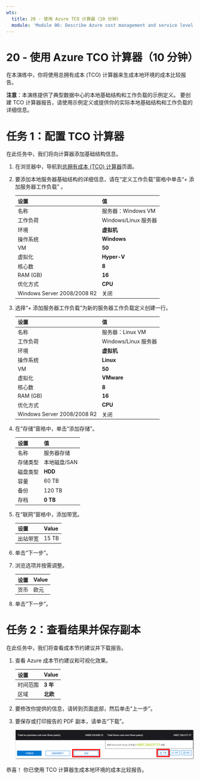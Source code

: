 ```yaml
---
wts:
  title: 20 - 使用 Azure TCO 计算器（10 分钟）
  module: 'Module 06: Describe Azure cost management and service level agreements'
---
```

# <a name="20---use-the-azure-tco-calculator-10-min"></a>20 - 使用 Azure TCO 计算器（10 分钟）


在本演练中，你将使用总拥有成本 (TCO) 计算器来生成本地环境的成本比较报告。

**注意**：本演练提供了典型数据中心的本地基础结构和工作负载的示例定义。 要创建 TCO 计算器报告，请使用示例定义或提供你的实际本地基础结构和工作负载的详细信息。

# <a name="task-1-configure-the-tco-calculator"></a>任务 1：配置 TCO 计算器

在此任务中，我们将向计算器添加基础结构信息。 

1. 在浏览器中，导航到[总拥有成本 (TCO) 计算器](https://azure.microsoft.com/en-us/pricing/tco/calculator/)页面。

2. 要添加本地服务器基础结构的详细信息，请在“定义工作负载”窗格中单击“+ 添加服务器工作负载” 。

    | 设置 | 值 |
    | -- | -- |
    | 名称 | 服务器：Windows VM |
    | 工作负荷 | Windows/Linux 服务器 |
    | 环境 | **虚拟机** |
    | 操作系统 | **Windows** |  
    | VM | **50** |
    | 虚拟化 | **Hyper-V** |
    | 核心数 | **8**|
    | RAM (GB) | **16** |
    | 优化方式 | **CPU** |
    | Windows Server 2008/2008 R2 | 关闭 |

3. 选择“+ 添加服务器工作负载”为新的服务器工作负载定义创建一行。 

    | 设置 | 值 |
    | -- | -- |
    | 名称 | 服务器：Linux VM |
    | 工作负荷 | Windows/Linux 服务器 |
    | 环境 | **虚拟机** |
    | 操作系统 | **Linux** |  
    | VM | **50** |
    | 虚拟化 | **VMware** |
    | 核心数 | **8**|
    | RAM (GB) | **16** |
    | 优化方式 | **CPU** |
    | Windows Server 2008/2008 R2 | 关闭 |

4. 在“存储”窗格中，单击“添加存储”。

    | 设置 | 值 |
    | -- | -- |
    | 名称 | 服务器存储 |
    | 存储类型 | 本地磁盘/SAN |
    | 磁盘类型 | **HDD** |
    | 容量 | 60 TB |  
    | 备份 | 120 TB |
    | 存档 | **0 TB** |

5. 在“联网”窗格中，添加带宽。 

    | 设置 | Value |
    | -- | -- |
    | 出站带宽 | 15 TB|

6. 单击“下一步”。

7. 浏览选项并按需调整。 

    | 设置 | Value |
    | -- | -- |
    | 货币 | 欧元 |

8. 单击“下一步”。

# <a name="task-2-review-the-results-and-save-a-copy"></a>任务 2：查看结果并保存副本

在此任务中，我们将查看成本节约建议并下载报告。 

1. 查看 Azure 成本节约建议和可视化效果。

    | 设置 | Value |
    | -- | -- |
    | 时间范围| **3 年** |
    | 区域 | **北欧** |

2. 要修改你提供的信息，请转到页面底部，然后单击“上一步”。 

3. 要保存或打印报告的 PDF 副本，请单击“下载”。

    ![此屏幕截图显示了 Azure 中 tco 计算器的“报告”窗格。 突出显示和已完成的输入字段指示如何将 tco 计算器时间范围设置为三年以及将该区域设置为北欧。 此图表显示了本地基础结构和工作负载的成本与使用 Azure 所降低成本的差值。](../images/2001.png)

恭喜！ 你已使用 TCO 计算器生成本地环境的成本比较报告。
